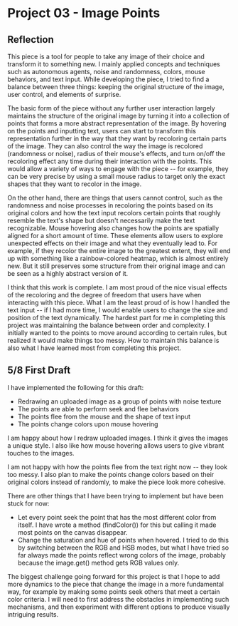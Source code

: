 # Project 03 - Image Points

## Reflection
This piece is a tool for people to take any image of their choice and transform it to something new. I mainly applied concepts and techniques such as autonomous agents, noise and randomness, colors, mouse behaviors, and text input. While developing the piece, I tried to find a balance between three things: keeping the original structure of the image, user control, and elements of surprise. 

The basic form of the piece without any further user interaction largely maintains the structure of the original image by turning it into a collection of points that forms a more abstract representation of the image. By hovering on the points and inputting text, users can start to transform this representation further in the way that they want by recoloring certain parts of the image. They can also control the way the image is recolored (randomness or noise), radius of their mouse's effects, and turn on/off the recoloring effect any time during their interaction with the points. This would allow a variety of ways to engage with the piece -- for example, they can be very precise by using a small mouse radius to target only the exact shapes that they want to recolor in the image. 

On the other hand, there are things that users cannot control, such as the randomness and noise processes in recoloring the points based on its original colors and how the text input recolors certain points that roughly resemble the text's shape but doesn't necessarily make the text recognizable. Mouse hovering also changes how the points are spatially aligned for a short amount of time. These elements allow users to explore unexpected effects on their image and what they eventually lead to. For example, if they recolor the entire image to the greatest extent, they will end up with something like a rainbow-colored heatmap, which is almost entirely new. But it still preserves some structure from their original image and can be seen as a highly abstract version of it. 

I think that this work is complete. I am most proud of the nice visual effects of the recoloring and the degree of freedom that users have when interacting with this piece. What I am the least proud of is how I handled the text input -- if I had more time, I would enable users to change the size and position of the text dynamically. The hardest part for me in completing this project was maintaining the balance between order and complexity. I initially wanted to the points to move around according to certain rules, but realized it would make things too messy. How to maintain this balance is also what I have learned most from completing this project. 
## 5/8 First Draft
I have implemented the following for this draft:
- Redrawing an uploaded image as a group of points with noise texture
- The points are able to perform seek and flee behaviors
- The points flee from the mouse and the shape of text input
- The points change colors upon mouse hovering

I am happy about how I redraw uploaded images. I think it gives the images a unique style. I also like how mouse hovering allows users to give vibrant touches to the images. 

I am not happy with how the points flee from the text right now -- they look too messy. I also plan to make the points change colors based on their original colors instead of randomly, to make the piece look more cohesive. 

There are other things that I have been trying to implement but have been stuck for now:
- Let every point seek the point that has the most different color from itself. I have wrote a method (findColor()) for this but calling it made most points on the canvas disappear. 
- Change the saturation and hue of points when hovered. I tried to do this by switching between the RGB and HSB modes, but what I have tried so far always made the points reflect wrong colors of the image, probably because the image.get() method gets RGB values only. 

The biggest challenge going forward for this project is that I hope to add more dynamics to the piece that change the image in a more fundamental way, for example by making some points seek others that meet a certain color criteria. I will need to first address the obstacles in implementing such mechanisms, and then experiment with different options to produce visually intriguing results. 


